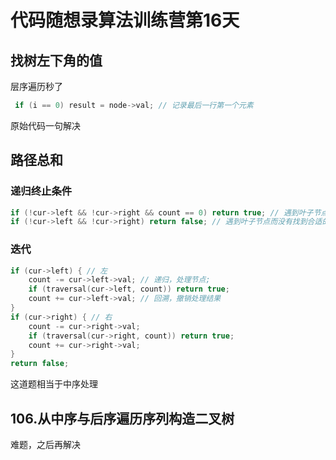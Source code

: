 # 代码随想录算法训练营第16天

## 找树左下角的值

层序遍历秒了

```cpp
 if (i == 0) result = node->val; // 记录最后一行第一个元素
```

原始代码一句解决

## 路径总和

### 递归终止条件

```cpp
if (!cur->left && !cur->right && count == 0) return true; // 遇到叶子节点，并且计数为0
if (!cur->left && !cur->right) return false; // 遇到叶子节点而没有找到合适的边，直接返回
```

### 迭代

```cpp
if (cur->left) { // 左
    count -= cur->left->val; // 递归，处理节点;
    if (traversal(cur->left, count)) return true;
    count += cur->left->val; // 回溯，撤销处理结果
}
if (cur->right) { // 右
    count -= cur->right->val;
    if (traversal(cur->right, count)) return true;
    count += cur->right->val;
}
return false;
```

这道题相当于中序处理

## 106.从中序与后序遍历序列构造二叉树

难题，之后再解决

